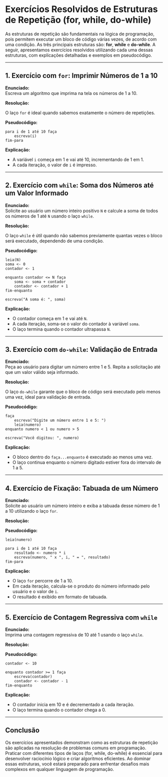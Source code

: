 
# Exercícios Resolvidos de Estruturas de Repetição (for, while, do-while)

As estruturas de repetição são fundamentais na lógica de programação, pois permitem executar um bloco de código várias vezes, de acordo com uma condição. As três principais estruturas são: **for**, **while** e **do-while**. A seguir, apresentamos exercícios resolvidos utilizando cada uma dessas estruturas, com explicações detalhadas e exemplos em pseudocódigo.

---

## 1. Exercício com `for`: Imprimir Números de 1 a 10

**Enunciado:**  
Escreva um algoritmo que imprima na tela os números de 1 a 10.

**Resolução:**

O laço `for` é ideal quando sabemos exatamente o número de repetições.

**Pseudocódigo:**
```
para i de 1 até 10 faça
    escreva(i)
fim-para
```

**Explicação:**  
- A variável `i` começa em 1 e vai até 10, incrementando de 1 em 1.
- A cada iteração, o valor de `i` é impresso.

---

## 2. Exercício com `while`: Soma dos Números até um Valor Informado

**Enunciado:**  
Solicite ao usuário um número inteiro positivo `N` e calcule a soma de todos os números de 1 até `N` usando o laço `while`.

**Resolução:**

O laço `while` é útil quando não sabemos previamente quantas vezes o bloco será executado, dependendo de uma condição.

**Pseudocódigo:**
```
leia(N)
soma <- 0
contador <- 1

enquanto contador <= N faça
    soma <- soma + contador
    contador <- contador + 1
fim-enquanto

escreva("A soma é: ", soma)
```

**Explicação:**  
- O contador começa em 1 e vai até `N`.
- A cada iteração, soma-se o valor do contador à variável `soma`.
- O laço termina quando o contador ultrapassa `N`.

---

## 3. Exercício com `do-while`: Validação de Entrada

**Enunciado:**  
Peça ao usuário para digitar um número entre 1 e 5. Repita a solicitação até que um valor válido seja informado.

**Resolução:**

O laço `do-while` garante que o bloco de código será executado pelo menos uma vez, ideal para validação de entrada.

**Pseudocódigo:**
```
faça
    escreva("Digite um número entre 1 e 5: ")
    leia(numero)
enquanto numero < 1 ou numero > 5

escreva("Você digitou: ", numero)
```

**Explicação:**  
- O bloco dentro do `faça...enquanto` é executado ao menos uma vez.
- O laço continua enquanto o número digitado estiver fora do intervalo de 1 a 5.

---

## 4. Exercício de Fixação: Tabuada de um Número

**Enunciado:**  
Solicite ao usuário um número inteiro e exiba a tabuada desse número de 1 a 10 utilizando o laço `for`.

**Resolução:**

**Pseudocódigo:**
```
leia(numero)

para i de 1 até 10 faça
    resultado <- numero * i
    escreva(numero, " x ", i, " = ", resultado)
fim-para
```

**Explicação:**  
- O laço `for` percorre de 1 a 10.
- Em cada iteração, calcula-se o produto do número informado pelo usuário e o valor de `i`.
- O resultado é exibido em formato de tabuada.

---

## 5. Exercício de Contagem Regressiva com `while`

**Enunciado:**  
Imprima uma contagem regressiva de 10 até 1 usando o laço `while`.

**Resolução:**

**Pseudocódigo:**
```
contador <- 10

enquanto contador >= 1 faça
    escreva(contador)
    contador <- contador - 1
fim-enquanto
```

**Explicação:**  
- O contador inicia em 10 e é decrementado a cada iteração.
- O laço termina quando o contador chega a 0.

---

## Conclusão

Os exercícios apresentados demonstram como as estruturas de repetição são aplicadas na resolução de problemas comuns em programação. Praticar com diferentes tipos de laços (for, while, do-while) é essencial para desenvolver raciocínio lógico e criar algoritmos eficientes. Ao dominar essas estruturas, você estará preparado para enfrentar desafios mais complexos em qualquer linguagem de programação.
```
